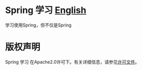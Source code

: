# Spring 学习 [English](./README.md)

学习使用Spring，但不仅是Spring

# 版权声明

Spring 学习 在Apache2.0许可下。有关详细信息，请参见[许可文件](https://github.com/kanyways/learning-spring/blob/master/LICENSE)。